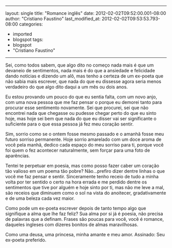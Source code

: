 
---
layout: single
title: "Romance inglês"
date: 2012-02-02T09:52:00.001-08:00
author: "Cristiano Faustino"
last_modified_at: 2012-02-02T09:53:53.793-08:00
categories:
  - imported
  - blogspot
tags:
  - blogspot
  - "Cristiano Faustino"
---

Sei, como todos sabem, que algo dito no começo nada mais é que um devaneio de sentimentos, nada mais é do que a ansiedade e felicidade dando notícias e dizendo um alô, mas tenho a certeza de um ex-poeta que não sabia mais escrever, que nada do que eu dissesse agora seria menos verdadeiro do que algo dito daqui a um mês ou dois anos.




Eu estou provando um pouco do que eu sentia falta, com um novo anjo, com uma nova pessoa que me faz pensar o porque eu demorei tanto para procurar esse sentimento novamente. Sei que procurei, sei que não encontrei nada que chegasse ou pudesse chegar perto do que eu sinto hoje, mas hoje sei bem que nada do que eu disser vai ser significante o suficiente para o que essa pessoa já fez meu coração sentir.



Sim, sorrio como se o ontem fosse mesmo passado e o amanhã fosse meu futuro sorriso permanente. Hoje sorrio amarelado com um doce aroma de você pela manhã, dedico cada espaço do meu sorriso para ti, porque você foi quem o fez acontecer naturalmente, sem forçar para uma foto de aparências.



Tentei te perpetuar em poesia, mas como posso fazer caber um coração tão valioso em um poema tão pobre? Não...prefiro dizer dentre linhas o que você me faz pensar e sentir. Sinceramente tenho receio de tudo a minha volta por ter sentido o certo na hora errada e me perdido dentre os sentimentos que tive por alguém e hoje sinto por ti, mas não me leve a mal, são receios que diminuem como o sol na vista do anoitecer, gradativamente e de uma beleza cada vez maior.



Como pode um ex-poeta escrever depois de tanto tempo algo que signifique a alma que lhe faz feliz? Sua alma por si já é poesia, não precisa de palavras que a definam. Frases são poucas para você, você é romance, daqueles ingleses com dizeres bonitos de almas maravilhosas.



Como uma deusa, uma princesa, minha amante e meu amor.
Assinado: Seu ex-poeta preferido.
